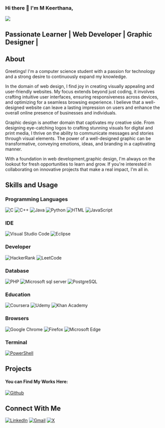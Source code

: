 ### Hi there 👋 I'm M Keerthana,

<img src = "https://www.google.com/url?sa=i&url=https%3A%2F%2Fwww.ujudebug.com%2F&psig=AOvVaw32xCFYftgbehjocVj0Sdno&ust=1694181783601000&source=images&cd=vfe&opi=89978449&ved=0CBAQjRxqFwoTCIjD2YTVmIEDFQAAAAAdAAAAABAF">
<br>

## Passionate Learner | Web Developer | Graphic Designer |

## About
Greetings! I'm a computer science student with a passion for technology and a strong desire to continuously expand my knowledge. 

In the domain of web design, I find joy in creating visually appealing and user-friendly websites. My focus extends beyond just coding, it involves crafting intuitive user interfaces, ensuring responsiveness across devices, and optimizing for a seamless browsing experience. I believe that a well-designed website can leave a lasting impression on users and enhance the overall online presence of businesses and individuals.

Graphic design is another domain that captivates my creative side. From designing eye-catching logos to crafting stunning visuals for digital and print media, I thrive on the ability to communicate messages and stories through visual elements. The power of a well-designed graphic can be transformative, conveying emotions, ideas, and branding in a captivating manner.

With a foundation in web development,graphic design, I'm always on the lookout for fresh opportunities to learn and grow. If you're interested in collaborating on innovative projects that make a real impact, I'm all in.

## Skills and Usage

### Programming Languages

![C](https://img.shields.io/badge/c-%2300599C.svg?style=for-the-badge&logo=c&logoColor=white)
![C++](https://img.shields.io/badge/C%2B%2B-%2300599C.svg?style=for-the-badge&logo=c%2B%2B&logoColor=white)
![Java](https://img.shields.io/badge/java-%23ED8B00.svg?style=for-the-badge&logo=openjdk&logoColor=white)
![Python](https://img.shields.io/badge/python-3670A0?style=for-the-badge&logo=python&logoColor=ffdd54)
![HTML](https://img.shields.io/badge/HTML-239120?style=for-the-badge&logo=html5&logoColor=white)
![JavaScript](https://img.shields.io/badge/JavaScript-F7DF1E?style=for-the-badge&logo=javascript&logoColor=black)

### IDE

![Visual Studio Code](https://img.shields.io/badge/Visual%20Studio%20Code-0078d7.svg?style=for-the-badge&logo=visual-studio-code&logoColor=white)
![Eclipse](https://img.shields.io/badge/Eclipse-FE7A16.svg?style=for-the-badge&logo=Eclipse&logoColor=white)

### Developer

![HackerRank](https://img.shields.io/badge/-Hackerrank-2EC866?style=for-the-badge&logo=HackerRank&logoColor=white)
![LeetCode](https://img.shields.io/badge/LeetCode-000000?style=for-the-badge&logo=LeetCode&logoColor=#d16c06)

### Database
![PHP](https://img.shields.io/badge/PHP-777BB4?style=for-the-badge&logo=php&logoColor=white)
![Microsoft sql server](https://img.shields.io/badge/Microsoft_SQL_Server-CC2927?style=for-the-badge&logo=microsoft-sql-server&logoColor=white)
![PostgreSQL](https://img.shields.io/badge/PostgreSQL-316192?style=for-the-badge&logo=postgresql&logoColor=white)

### Education
![Coursera](https://img.shields.io/badge/Coursera-0056D2?style=for-the-badge&logo=Coursera&logoColor=white)
![Udemy](https://img.shields.io/badge/Udemy-A435F0?style=for-the-badge&logo=Udemy&logoColor=white)
![Khan Academy](https://img.shields.io/badge/Khan%20Academy-14BF96?style=for-the-badge&logo=Khan%20Academy&logoColor=white)

### Browsers
![Google Chrome](https://img.shields.io/badge/Google%20Chrome-4285F4?style=for-the-badge&logo=GoogleChrome&logoColor=white)
![Firefox](https://img.shields.io/badge/Firefox-%23FF7139.svg?style=for-the-badge&logo=firefox&logoColor=white)
![Microsoft Edge](https://img.shields.io/badge/Edge-0078D7?style=for-the-badge&logo=Microsoft-edge&logoColor=white)

### Terminal
[![PowerShell](https://img.shields.io/badge/-PowerShell-5391FE?style=for-the-badge&logo=PowerShell&logoColor=white)](https://docs.microsoft.com/en-us/powershell/)

## Projects
#### You can Find My Works Here:
[![Github](https://img.shields.io/badge/github-%23121011.svg?style=for-the-badge&logo=github&logoColor=white)](https://github.com/Mkeer?tab=repositories)

## Connect With Me
[![LinkedIn](https://img.shields.io/badge/linkedin-%230077B5.svg?style=for-the-badge&logo=linkedin&logoColor=white)](https://www.linkedin.com/in/m-keerthana-00412b24a/)
[![Gmail](https://img.shields.io/badge/Gmail-D14836?style=for-the-badge&logo=gmail&logoColor=white)](mailto:keerthanam174@gmail.com)
[![X](https://img.shields.io/twitter/url/http/shields.io.svg?style=social)](https://twitter.com/MKeerthana04)

